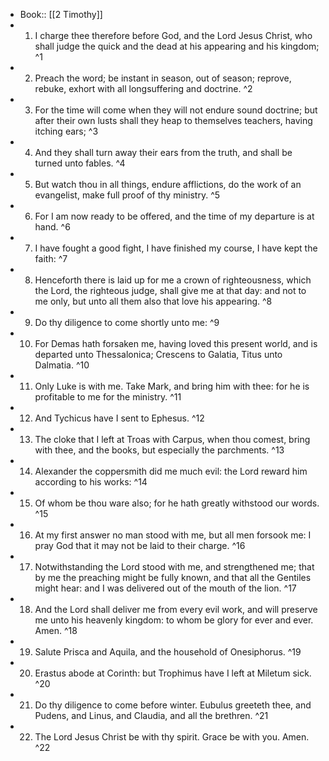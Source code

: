 - Book:: [[2 Timothy]]
- 1. I charge thee therefore before God, and the Lord Jesus Christ, who shall judge the quick and the dead at his appearing and his kingdom; ^1
- 2. Preach the word; be instant in season, out of season; reprove, rebuke, exhort with all longsuffering and doctrine. ^2
- 3. For the time will come when they will not endure sound doctrine; but after their own lusts shall they heap to themselves teachers, having itching ears; ^3
- 4. And they shall turn away their ears from the truth, and shall be turned unto fables. ^4
- 5. But watch thou in all things, endure afflictions, do the work of an evangelist, make full proof of thy ministry. ^5
- 6. For I am now ready to be offered, and the time of my departure is at hand. ^6
- 7. I have fought a good fight, I have finished my course, I have kept the faith: ^7
- 8. Henceforth there is laid up for me a crown of righteousness, which the Lord, the righteous judge, shall give me at that day: and not to me only, but unto all them also that love his appearing. ^8
- 9. Do thy diligence to come shortly unto me: ^9
- 10. For Demas hath forsaken me, having loved this present world, and is departed unto Thessalonica; Crescens to Galatia, Titus unto Dalmatia. ^10
- 11. Only Luke is with me. Take Mark, and bring him with thee: for he is profitable to me for the ministry. ^11
- 12. And Tychicus have I sent to Ephesus. ^12
- 13. The cloke that I left at Troas with Carpus, when thou comest, bring with thee, and the books, but especially the parchments. ^13
- 14. Alexander the coppersmith did me much evil: the Lord reward him according to his works: ^14
- 15. Of whom be thou ware also; for he hath greatly withstood our words. ^15
- 16. At my first answer no man stood with me, but all men forsook me: I pray God that it may not be laid to their charge. ^16
- 17. Notwithstanding the Lord stood with me, and strengthened me; that by me the preaching might be fully known, and that all the Gentiles might hear: and I was delivered out of the mouth of the lion. ^17
- 18. And the Lord shall deliver me from every evil work, and will preserve me unto his heavenly kingdom: to whom be glory for ever and ever. Amen. ^18
- 19. Salute Prisca and Aquila, and the household of Onesiphorus. ^19
- 20. Erastus abode at Corinth: but Trophimus have I left at Miletum sick. ^20
- 21. Do thy diligence to come before winter. Eubulus greeteth thee, and Pudens, and Linus, and Claudia, and all the brethren. ^21
- 22. The Lord Jesus Christ be with thy spirit. Grace be with you. Amen. ^22
